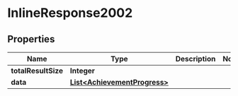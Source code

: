 

# InlineResponse2002

## Properties

Name | Type | Description | Notes
------------ | ------------- | ------------- | -------------
**totalResultSize** | **Integer** |  | 
**data** | [**List&lt;AchievementProgress&gt;**](AchievementProgress.md) |  | 



